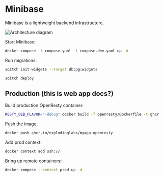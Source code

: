 # Minibase

Minibase is a lightweight backend infrastructure.

<img alt="Architecture diagram" src="https://github.com/explodinglabs/minibase/blob/main/architecture.png?raw=true" />

Start Minibase:

```sh
docker compose -f compose.yaml -f compose.dev.yaml up -d
```

Run migrations:

```sh
sqitch init widgets --target db:pg:widgets
```

```sh
sqitch deploy
```

## Production (this is web app docs?)

Build production OpenResty container:

```sh
RESTY_DEB_FLAVOR="-debug" docker build -f openresty/Dockerfile -t ghcr.io/explodinglabs/myapp-web .
```

Push the image:

```sh
docker push ghcr.io/explodinglabs/myapp-openresty
```

Add prod context:

```sh
docker context add ssh://
```

Bring up remote containers:

```sh
docker compose --context prod up -d
```
